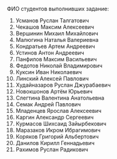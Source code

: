 ФИО студентов выполнивших задание:
1. Усманов Руслан Талгатович 
2. Чекашов Максим Алексеевич
3. Вершинин Михаил Михайлович
4. Малюгина Наталья Валериевна
5. Кондратьев Артем Андреевич
6. Устинов Антон Андреевич
7. Панфилов Максим Васильевич
8. Федотов Николай Владимирович
9. Куксин Иван Николаевич
10. Линский Алексей Павлович
11. Худайназаров Руслан Джурабаевич
12. Новокшонов Артём Юрьевич
13. Слегтина Валентина Анатольевна
14. Семак Андрей Павлович
15. Младенцев Ярослав Алексеевич
16. Каргин Александр Сергеевич
17. Курмасов Шихсаид Зайырбекович
18. Маразаков Икром Ибрагимович
19. Коряков Григорий Альбертович
20. Данилов Кирилл Геннадьевич
21. Рахимов Руслан Радикович
